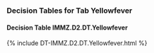 ### Decision Tables for Tab  Yellowfever
#### Decision Table IMMZ.D2.DT.Yellowfever
{% include DT-IMMZ.D2.DT.Yellowfever.html %}

